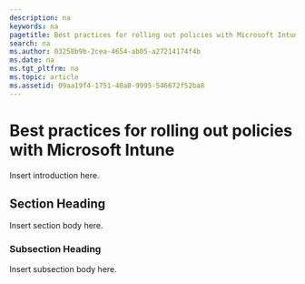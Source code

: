 ```yaml
---
description: na
keywords: na
pagetitle: Best practices for rolling out policies with Microsoft Intune
search: na
ms.author: 03258b9b-2cea-4654-ab05-a27214174f4b
ms.date: na
ms.tgt_pltfrm: na
ms.topic: article
ms.assetid: 09aa19f4-1751-40a0-9995-546672f52ba8
---
```

# Best practices for rolling out policies with Microsoft Intune
Insert introduction here.

## Section Heading
Insert section body here.

### Subsection Heading
Insert subsection body here.


